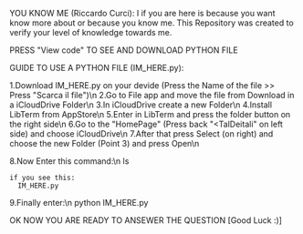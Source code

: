 YOU KNOW ME (Riccardo Curci):
  I if you are here is because you want know more about or because you know me. This Repository was created to verify your level of knowledge towards me.

PRESS "View code" TO SEE AND DOWNLOAD PYTHON FILE

GUIDE TO USE A PYTHON FILE (IM_HERE.py):

  1.Download IM_HERE.py on your devide (Press the Name of the file >> Press "Scarca il file")\n
  2.Go to File app and move the file from Download in a iCloudDrive Folder\n
  3.In iCloudDrive create a new Folder\n
  4.Install LibTerm from AppStore\n
  5.Enter in LibTerm and press the folder button on the right side\n
  6.Go to the "HomePage" (Press back "<TalDeitali" on left side) and choose iCloudDrive\n
  7.After that press Select (on right) and choose the new Folder (Point 3) and press Open\n

  8.Now Enter this command:\n
      ls

    if you see this:
      IM_HERE.py

  9.Finally enter:\n
    python IM_HERE.py

OK NOW YOU ARE READY TO ANSEWER THE QUESTION [Good Luck :)]
